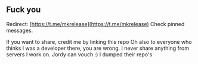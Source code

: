 ## Fuck you

Redirect: [https://t.me/mkrelease](https://t.me/mkrelease) Check pinned messages.

If you want to share, credit me by linking this repo
Oh also to everyone who thinks I was a developer there, you are wrong.
I never share anything from servers I work on.
Jordy can vouch :)
I dumped their repo's
